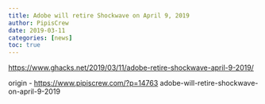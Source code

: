 ```yaml
---
title: Adobe will retire Shockwave on April 9, 2019
author: PipisCrew
date: 2019-03-11
categories: [news]
toc: true
---
```


https://www.ghacks.net/2019/03/11/adobe-retire-shockwave-april-9-2019/

origin - https://www.pipiscrew.com/?p=14763 adobe-will-retire-shockwave-on-april-9-2019